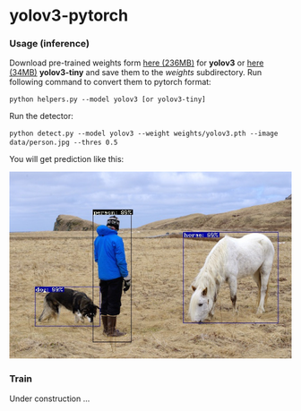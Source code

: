 # yolov3-pytorch

### Usage (inference)

Download pre-trained weights form [here (236MB)](https://pjreddie.com/media/files/yolov3.weights) for **yolov3** or [here (34MB)](https://pjreddie.com/media/files/yolov3-tiny.weights) **yolov3-tiny** and save them to the *weights* subdirectory.  Run following command to convert them to pytorch format:

``` 
python helpers.py --model yolov3 [or yolov3-tiny]
```

Run the detector:

```
python detect.py --model yolov3 --weight weights/yolov3.pth --image data/person.jpg --thres 0.5
```

You will get prediction like this:

![](https://github.com/feixyz10/yolov3-pytorch/blob/master/data/person_prediction.jpg)

### Train

Under construction ...
